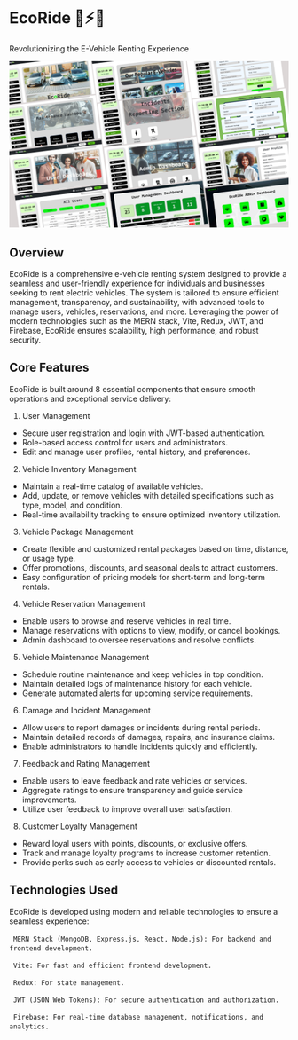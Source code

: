 # EcoRide 🚗⚡🍃
Revolutionizing the E-Vehicle Renting Experience

![EcoRide Demo](./assets/ecoride.png)

## Overview
EcoRide is a comprehensive e-vehicle renting system designed to provide a seamless and user-friendly experience for individuals and businesses seeking to rent electric vehicles. The system is tailored to ensure efficient management, transparency, and sustainability, with advanced tools to manage users, vehicles, reservations, and more. Leveraging the power of modern technologies such as the MERN stack, Vite, Redux, JWT, and Firebase, EcoRide ensures scalability, high performance, and robust security.

## Core Features
EcoRide is built around 8 essential components that ensure smooth operations and exceptional service delivery:

1. User Management
- Secure user registration and login with JWT-based authentication.
- Role-based access control for users and administrators.
- Edit and manage user profiles, rental history, and preferences.

2. Vehicle Inventory Management
- Maintain a real-time catalog of available vehicles.
- Add, update, or remove vehicles with detailed specifications such as type, model, and condition.
- Real-time availability tracking to ensure optimized inventory utilization.

3. Vehicle Package Management
- Create flexible and customized rental packages based on time, distance, or usage type.
- Offer promotions, discounts, and seasonal deals to attract customers.
- Easy configuration of pricing models for short-term and long-term rentals.

4. Vehicle Reservation Management
- Enable users to browse and reserve vehicles in real time.
- Manage reservations with options to view, modify, or cancel bookings.
- Admin dashboard to oversee reservations and resolve conflicts.

5. Vehicle Maintenance Management
- Schedule routine maintenance and keep vehicles in top condition.
- Maintain detailed logs of maintenance history for each vehicle.
- Generate automated alerts for upcoming service requirements.

6. Damage and Incident Management
- Allow users to report damages or incidents during rental periods.
- Maintain detailed records of damages, repairs, and insurance claims.
- Enable administrators to handle incidents quickly and efficiently.

7. Feedback and Rating Management
- Enable users to leave feedback and rate vehicles or services.
- Aggregate ratings to ensure transparency and guide service improvements.
- Utilize user feedback to improve overall user satisfaction.

8. Customer Loyalty Management
- Reward loyal users with points, discounts, or exclusive offers.
- Track and manage loyalty programs to increase customer retention.
- Provide perks such as early access to vehicles or discounted rentals.

## Technologies Used
EcoRide is developed using modern and reliable technologies to ensure a seamless experience:

`` MERN Stack (MongoDB, Express.js, React, Node.js): For backend and frontend development.``

`` Vite: For fast and efficient frontend development.``

`` Redux: For state management.``

`` JWT (JSON Web Tokens): For secure authentication and authorization.``

`` Firebase: For real-time database management, notifications, and analytics.``

